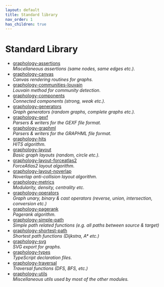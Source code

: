 ```yaml
---
layout: default
title: Standard library
nav_order: 1
has_children: true
---
```


# Standard Library

* [graphology-assertions](https://github.com/graphology/graphology-assertions#readme)<br>*Miscellaneous assertions (same nodes, same edges etc.).*
* [graphology-canvas](https://github.com/graphology/graphology-canvas#readme)<br>*Canvas rendering routines for graphs.*
* [graphology-communities-louvain](https://github.com/graphology/graphology-communities-louvain#readme)<br>*Louvain method for community detection.*
* [graphology-components](https://github.com/graphology/graphology-components#readme)<br>*Connected components (strong, weak etc.).*
* [graphology-generators](https://github.com/graphology/graphology-generators#readme)<br>*Graph generators (random graphs, complete graphs etc.).*
* [graphology-gexf](https://github.com/graphology/graphology-gexf#readme)<br>*Parsers & writers for the GEXF file format.*
* [graphology-graphml](https://github.com/graphology/graphology-graphml#readme)<br>*Parsers & writers for the GRAPHML file format.*
* [graphology-hits](https://github.com/graphology/graphology-hits#readme)<br>*HITS algorithm.*
* [graphology-layout](https://github.com/graphology/graphology-layout#readme)<br>*Basic graph layouts (random, circle etc.).*
* [graphology-layout-forceatlas2](https://github.com/graphology/graphology-layout-forceatlas2#readme)<br>*ForceAtlas2 layout algorithm.*
* [graphology-layout-noverlap](https://github.com/graphology/graphology-layout-noverlap#readme)<br>*Noverlap anti-collision layout algorithm.*
* [graphology-metrics](https://github.com/graphology/graphology-metrics#readme)<br>*Modularity, density, centrality etc.*
* [graphology-operators](https://github.com/graphology/graphology-operators#readme)<br>*Graph unary, binary & cast operators (reverse, union, intersection, conversion etc.)*
* [graphology-pagerank](https://github.com/graphology/graphology-pagerank#readme)<br>*Pagerank algorithm.*
* [graphology-simple-path](https://github.com/graphology/graphology-simple-path#readme)<br>*Simple path related functions (e.g. all paths between source & target)*
* [graphology-shortest-path](https://github.com/graphology/graphology-shortest-path#readme)<br>*Shortest path functions (Dijkstra, A&ast; etc.)*
* [graphology-svg](https://github.com/graphology/graphology-svg#readme)<br>*SVG export for graphs.*
* [graphology-types](https://github.com/graphology/graphology-types#readme)<br>*TypeScript declaration files.*
* [graphology-traversal](https://github.com/graphology/graphology-traversal#readme)<br>*Traversal functions (DFS, BFS, etc.)*
* [graphology-utils](https://github.com/graphology/graphology-utils#readme)<br>*Miscellaneous utils used by most of the other modules.*
